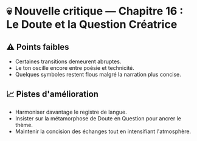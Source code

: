 # 💀 Nouvelle critique — Chapitre 16 : Le Doute et la Question Créatrice

## ⚠️ Points faibles
- Certaines transitions demeurent abruptes.
- Le ton oscille encore entre poésie et technicité.
- Quelques symboles restent flous malgré la narration plus concise.

## 📈 Pistes d'amélioration
- Harmoniser davantage le registre de langue.
- Insister sur la métamorphose de Doute en Question pour ancrer le thème.
- Maintenir la concision des échanges tout en intensifiant l'atmosphère.
